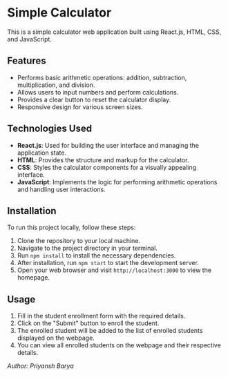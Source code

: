 # Simple Calculator

This is a simple calculator web application built using React.js, HTML, CSS, and JavaScript.

## Features

- Performs basic arithmetic operations: addition, subtraction, multiplication, and division.
- Allows users to input numbers and perform calculations.
- Provides a clear button to reset the calculator display.
- Responsive design for various screen sizes.

## Technologies Used

- **React.js**: Used for building the user interface and managing the application state.
- **HTML**: Provides the structure and markup for the calculator.
- **CSS**: Styles the calculator components for a visually appealing interface.
- **JavaScript**: Implements the logic for performing arithmetic operations and handling user interactions.

## Installation
To run this project locally, follow these steps:
1. Clone the repository to your local machine.
2. Navigate to the project directory in your terminal.
3. Run `npm install` to install the necessary dependencies.
4. After installation, run `npm start` to start the development server.
5. Open your web browser and visit `http://localhost:3000` to view the homepage.


## Usage
1. Fill in the student enrollment form with the required details.
2. Click on the "Submit" button to enroll the student.
3. The enrolled student will be added to the list of enrolled students displayed on the webpage.
4. You can view all enrolled students on the webpage and their respective details.


*Author: Priyansh Barya*
